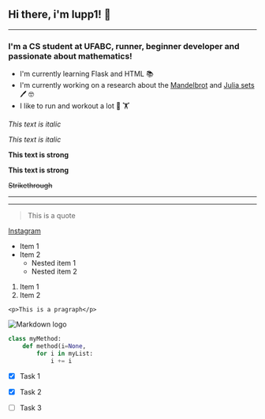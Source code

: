 <!--    Headings    -->

## Hi there, i'm **lupp1!** :wave: 
___
### **I'm a CS student at UFABC, runner, beginner developer and passionate about mathematics!**

* I'm currently learning Flask and HTML :books:
* I'm currently working on a research about the [Mandelbrot](https://en.wikipedia.org/wiki/Mandelbrot_set) and [Julia sets](https://en.wikipedia.org/wiki/Julia_set) :pen: :nerd_face: 
* I like to run and workout a lot :runner: :weight_lifting:


<!-- #### Heading 4
##### Heading 5
###### Heading 6 -->

<!--    Italics     -->
*This text is italic*

_This text is italic_

<!--    Strong      -->

**This text is strong**

__This text is strong__
<!--    Strikethrough -->

~~Strikethrough~~ 

<!--    Horizontal Rule     -->

---

___

<!-- Blockquotes -->

>This is a quote

<!--    Links       -->
[Instagram](https://instagram.com/gusttz_ "Meu instagram")

<!-- UL -->
* Item 1
* Item 2
    * Nested item 1
    * Nested item 2

<!-- OL -->
1. Item 1
1. Item 2

<!--    Inline code block    -->
`<p>This is a pragraph</p>`

<!--        Images      -->
![Markdown logo](https://markdown-here.com/img/icon256.png)


<!-- Github Markdown -->

<!-- Code blocks -->
```python
class myMethod:
    def method(i=None,
        for i in myList:
            i += i 
``` 

<!-- Task lists -->

* [x] Task 1
* [x] Task 2
* [ ] Task 3


